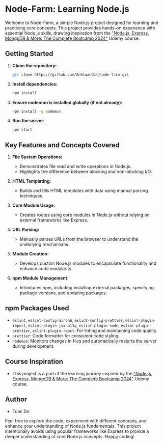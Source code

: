 # Node-Farm: Learning Node.js

Welcome to Node-Farm, a simple Node.js project designed for learning and practicing core concepts. This project provides hands-on experience with essential Node.js skills, drawing inspiration from the ["Node.js, Express, MongoDB & More: The Complete Bootcamp 2024"](https://www.udemy.com/course/nodejs-express-mongodb-bootcamp/) Udemy course.

## Getting Started

1. **Clone the repository:**

   ```bash
   git clone https://github.com/AnhtuanUit/node-farm.git
   ```

2. **Install dependencies:**

   ```bash
   npm install
   ```

3. **Ensure nodemon is installed globally (if not already):**

   ```bash
   npm install -g nodemon
   ```

4. **Run the server:**
   ```bash
   npm start
   ```

## Key Features and Concepts Covered

1. **File System Operations:**

   - Demonstrates file read and write operations in Node.js.
   - Highlights the difference between blocking and non-blocking I/O.

2. **HTML Templating:**

   - Builds and fills HTML templates with data using manual parsing techniques.

3. **Core Module Usage:**

   - Creates routes using core modules in Node.js without relying on external frameworks like Express.

4. **URL Parsing:**

   - Manually parses URLs from the browser to understand the underlying mechanisms.

5. **Module Creation:**

   - Develops custom Node.js modules to encapsulate functionality and enhance code modularity.

6. **npm Module Management:**
   - Introduces npm, including installing external packages, specifying package versions, and updating packages.

## npm Packages Used

- `eslint`, `eslint-config-airbnb`, `eslint-config-prettier`, `eslint-plugin-import`, `eslint-plugin-jsx-a11y`, `eslint-plugin-node`, `eslint-plugin-prettier`, `eslint-plugin-react`: For linting and maintaining code quality.
- `prettier`: Code formatter for consistent code styling.
- `nodemon`: Monitors changes in files and automatically restarts the server during development.

## Course Inspiration

- This project is a part of the learning journey inspired by the ["Node.js, Express, MongoDB & More: The Complete Bootcamp 2024"](https://www.udemy.com/course/nodejs-express-mongodb-bootcamp/) Udemy course.

## Author

- Tuan Do

Feel free to explore the code, experiment with different concepts, and enhance your understanding of Node.js fundamentals. This project intentionally avoids using popular frameworks like Express to provide a deeper understanding of core Node.js concepts. Happy coding!
